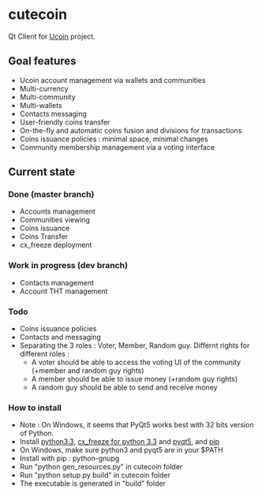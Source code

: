 cutecoin
========

Qt Client for [Ucoin](http://www.ucoin.io) project.


## Goal features
  * Ucoin account management via wallets and communities
  * Multi-currency
  * Multi-community
  * Multi-wallets
  * Contacts messaging
  * User-friendly coins transfer
  * On-the-fly and automatic coins fusion and divisions for transactions
  * Coins issuance policies : minimal space, minimal changes
  * Community membership management via a voting interface

## Current state
### Done (master branch)
  * Accounts management
  * Communities viewing
  * Coins issuance
  * Coins Transfer
  * cx_freeze deployment

### Work in progress (dev branch)
  * Contacts management
  * Account THT management

### Todo
  * Coins issuance policies
  * Contacts and messaging
  * Separating the 3 roles : Voter, Member, Random guy. Differnt rights for different roles :
    * A voter should be able to access the voting UI of the community (+member and random guy rights)
    * A member should be able to issue money (+random guy rights)
    * A random guy should be able to send and receive money

### How to install
  * Note : On Windows, it seems that PyQt5 works best with 32 bits version of Python.
  * Install [python3.3](https://www.python.org/download/releases/3.3.5), [cx_freeze for python 3.3](http://cx-freeze.sourceforge.net/) and [pyqt5](http://www.riverbankcomputing.co.uk/software/pyqt/download5), and [pip](http://www.pip-installer.org/en/latest/)
  * On Windows, make sure python3 and pyqt5 are in your $PATH
  * Install with pip : python-gnupg
  * Run "python gen_resources.py" in cutecoin folder
  * Run "python setup.py build" in cutecoin folder
  * The executable is generated in "build" folder
